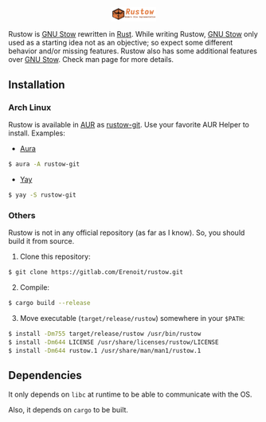 <div align="center" style="size: 10px">

<img src="images/RustowBanner.png" alt="Rustow Banner" width="90" />

</div>

Rustow is [GNU Stow] rewritten in [Rust]. While writing Rustow, [GNU Stow] only used as a starting
idea not as an objective; so expect some different behavior and/or missing features. Rustow also has
some additional features over [GNU Stow]. Check man page for more details.

## Installation

### Arch Linux

Rustow is available in [AUR] as [rustow-git]. Use your favorite AUR Helper to install. Examples:

- [Aura]

```sh
$ aura -A rustow-git
```

- [Yay]

```sh
$ yay -S rustow-git
```

### Others

Rustow is not in any official repository (as far as I know). So, you should build it from source.
1. Clone this repository:

```sh
$ git clone https://gitlab.com/Erenoit/rustow.git
```

2. Compile:

```sh
$ cargo build --release
```

3. Move executable (`target/release/rustow`) somewhere in your `$PATH`:

```sh
$ install -Dm755 target/release/rustow /usr/bin/rustow
$ install -Dm644 LICENSE /usr/share/licenses/rustow/LICENSE
$ install -Dm644 rustow.1 /usr/share/man/man1/rustow.1
```

## Dependencies

It only depends on `libc` at runtime to be able to communicate with the OS.

Also, it depends on `cargo` to be built.

[GNU Stow]: https://www.gnu.org/software/stow/
[Rust]: https://www.rust-lang.org/
[AUR]: aur.archlinux.org/
[rustow-git]: https://aur.archlinux.org/packages/rustow-git
[Aura]: https://github.com/fosskers/aura
[Yay]: https://github.com/Jguer/yay
